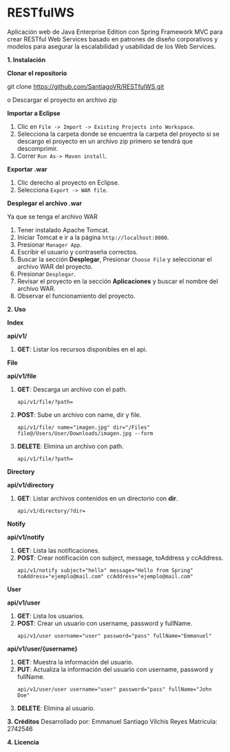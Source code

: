 # RESTfulWS
Aplicación web de Java Enterprise Edition con Spring Framework MVC para crear RESTful Web Services basado en patrones de diseño corporativos y modelos para asegurar la escalabilidad y usabilidad de los Web Services.

**1. Instalación**
  
**Clonar el repositorio** 

   git clone https://github.com/SantiagoVR/RESTfulWS.git

   o Descargar el proyecto en archivo zip
  
**Importar a Eclipse**  

   1. Clic en `File -> Import -> Existing Projects into Workspace`.
   2. Selecciona la carpeta donde se encuentra la carpeta del proyecto si se descargo el proyecto en un archivo zip primero se tendrá que descomprimir.
   3. Correr `Run As-> Maven install`.

**Exportar .war**
   
   1. Clic derecho al proyecto en Eclipse.  
   2. Selecciona `Export -> WAR file`.

**Desplegar el archivo .war**
   
  Ya que se tenga el archivo WAR
     
   1. Tener instalado Apache Tomcat.
   2. Iniciar Tomcat e ir a la página `http://localhost:8080`.
   3. Presionar `Manager App`.
   4. Escribir el usuario y contraseña correctos.
   5. Buscar la sección **Desplegar**, Presionar `Choose File` y seleccionar el archivo WAR del proyecto.
   6. Presionar `Desplegar`.
   7. Revisar el proyecto en la sección **Aplicaciones** y buscar el nombre del archivo WAR.
   8. Observar el funcionamiento del proyecto.

**2. Uso**
  
  **Index**
  
  **api/v1/**  
   1. **GET**: Listar los recursos disponibles en el api.

  **File**
  
  **api/v1/file**  
   1. **GET**: Descarga un archivo con el path. 
        ```
        api/v1/file/?path=
        ```
   2. **POST**: Sube un archivo con name, dir y file.
        ```
        api/v1/file/ name="imagen.jpg" dir="/Files" file@/Users/User/Downloads/imagen.jpg --form
        ```
   3. **DELETE**: Elimina un archivo con path.
        ```
        api/v1/file/?path=
        ```
  **Directory**     
  
  **api/v1/directory**  
   1. **GET**: Listar archivos contenidos en un directorio con **dir**. 
        ```
        api/v1/directory/?dir=
        ```
  **Notify** 
  
  **api/v1/notify**  
   1. **GET**: Lista las notificaciones.
   2. **POST**: Crear notificación con subject, message, toAddress y ccAddress.
        ```
        api/v1/notify subject="hello" message="Hello from Spring" toAddress="ejemplo@mail.com" ccAddress="ejemplo@mail.com"
        ```
  **User**    
  
  **api/v1/user**  
   1. **GET**: Lista los usuarios.
   2. **POST**: Crear un usuario con username, password y fullName.
        ```
        api/v1/user username="user" password="pass" fullName="Emmanuel"
        ```
  **api/v1/user/{username}**  
   1. **GET**: Muestra la información del usuario.
   2. **PUT**: Actualiza la información del usuario con username, password y fullName.
        ```
        api/v1/user/user username="user" password="pass" fullName="John Doe"
        ```
   3. **DELETE**: Elimina al usuario.

**3. Créditos**
 Desarrollado por: Emmanuel Santiago Vilchis Reyes
 Matricula:  2742546
  
**4. Licencia** 
